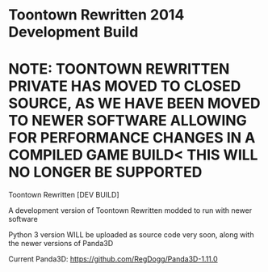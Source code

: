 # Toontown Rewritten 2014 Development Build

# NOTE: TOONTOWN REWRITTEN PRIVATE HAS MOVED TO CLOSED SOURCE, AS WE HAVE BEEN MOVED TO NEWER SOFTWARE ALLOWING FOR PERFORMANCE CHANGES IN A COMPILED GAME BUILD< THIS WILL NO LONGER BE SUPPORTED

Toontown Rewritten [DEV BUILD]

A development version of Toontown Rewritten modded to run with newer software

Python 3 version WILL be uploaded as source code very soon, along with the newer versions of Panda3D

Current Panda3D: https://github.com/RegDogg/Panda3D-1.11.0
